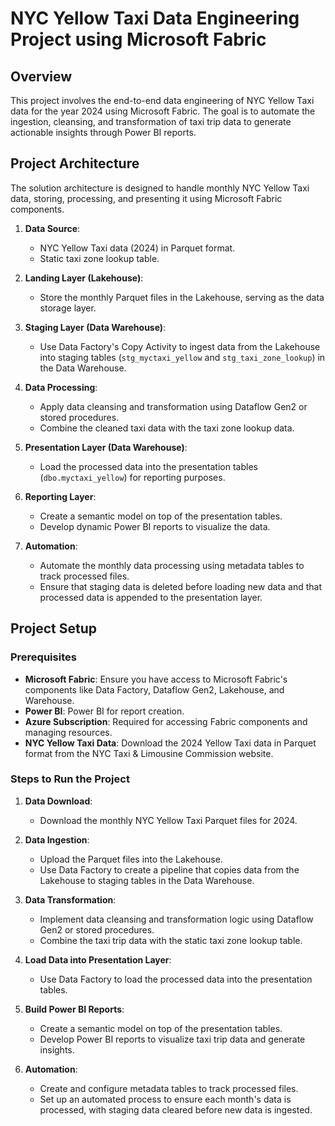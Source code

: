 # NYC Yellow Taxi Data Engineering Project using Microsoft Fabric

## Overview

This project involves the end-to-end data engineering of NYC Yellow Taxi data for the year 2024 using Microsoft Fabric. The goal is to automate the ingestion, cleansing, and transformation of taxi trip data to generate actionable insights through Power BI reports.

## Project Architecture

The solution architecture is designed to handle monthly NYC Yellow Taxi data, storing, processing, and presenting it using Microsoft Fabric components.

1. **Data Source**:  
   - NYC Yellow Taxi data (2024) in Parquet format.
   - Static taxi zone lookup table.

2. **Landing Layer (Lakehouse)**:  
   - Store the monthly Parquet files in the Lakehouse, serving as the data storage layer.

3. **Staging Layer (Data Warehouse)**:  
   - Use Data Factory's Copy Activity to ingest data from the Lakehouse into staging tables (`stg_myctaxi_yellow` and `stg_taxi_zone_lookup`) in the Data Warehouse.

4. **Data Processing**:  
   - Apply data cleansing and transformation using Dataflow Gen2 or stored procedures.
   - Combine the cleaned taxi data with the taxi zone lookup data.

5. **Presentation Layer (Data Warehouse)**:  
   - Load the processed data into the presentation tables (`dbo.myctaxi_yellow`) for reporting purposes.

6. **Reporting Layer**:  
   - Create a semantic model on top of the presentation tables.
   - Develop dynamic Power BI reports to visualize the data.

7. **Automation**:  
   - Automate the monthly data processing using metadata tables to track processed files.
   - Ensure that staging data is deleted before loading new data and that processed data is appended to the presentation layer.

## Project Setup

### Prerequisites

- **Microsoft Fabric**: Ensure you have access to Microsoft Fabric's components like Data Factory, Dataflow Gen2, Lakehouse, and Warehouse.
- **Power BI**: Power BI for report creation.
- **Azure Subscription**: Required for accessing Fabric components and managing resources.
- **NYC Yellow Taxi Data**: Download the 2024 Yellow Taxi data in Parquet format from the NYC Taxi & Limousine Commission website.

### Steps to Run the Project

1. **Data Download**:  
   - Download the monthly NYC Yellow Taxi Parquet files for 2024.

2. **Data Ingestion**:  
   - Upload the Parquet files into the Lakehouse.
   - Use Data Factory to create a pipeline that copies data from the Lakehouse to staging tables in the Data Warehouse.

3. **Data Transformation**:  
   - Implement data cleansing and transformation logic using Dataflow Gen2 or stored procedures.
   - Combine the taxi trip data with the static taxi zone lookup table.

4. **Load Data into Presentation Layer**:  
   - Use Data Factory to load the processed data into the presentation tables.

5. **Build Power BI Reports**:  
   - Create a semantic model on top of the presentation tables.
   - Develop Power BI reports to visualize taxi trip data and generate insights.

6. **Automation**:  
   - Create and configure metadata tables to track processed files.
   - Set up an automated process to ensure each month's data is processed, with staging data cleared before new data is ingested.

